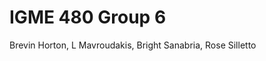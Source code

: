 # IGME 480 Group 6

Brevin Horton, L Mavroudakis, Bright Sanabria, Rose Silletto

<a href="https://rsilletto.github.io/480-final-group-6/final"> <br/>
<a href="https://rsilletto.github.io/480-final-group-6/workshop3">
